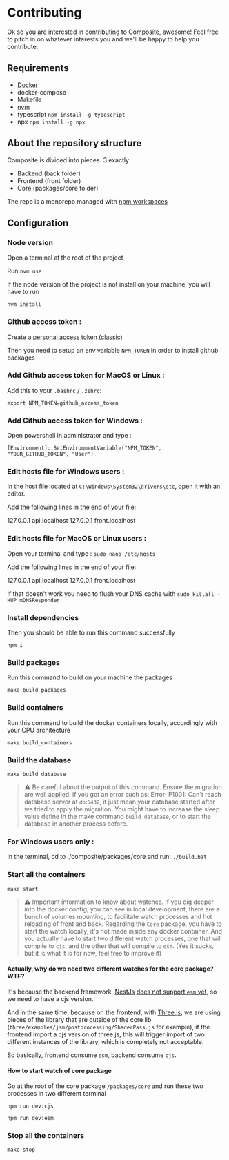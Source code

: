 # Contributing

Ok so you are interested in contributing to Composite, awesome! Feel free to pitch in on whatever interests you and we'll be happy to help you contribute.

## Requirements

- [Docker](https://www.docker.com)
- docker-compose
- Makefile
- [nvm](https://github.com/nvm-sh/nvm)
- typescript `npm install -g typescript`
- npx `npm install -g npx`

## About the repository structure

Composite is divided into pieces. 3 exactly

- Backend (back folder)
- Frontend (front folder)
- Core (packages/core folder)

The repo is a monorepo managed with [npm workspaces](https://docs.npmjs.com/cli/v10/using-npm/workspaces)

## Configuration

### Node version

Open a terminal at the root of the project

Run `nvm use`

If the node version of the project is not install on your machine, you will have to run

`nvm install`

### Github access token :

Create a [personal access token (classic)](https://docs.github.com/en/authentication/keeping-your-account-and-data-secure/managing-your-personal-access-tokens#creating-a-personal-access-token-classic)

Then you need to setup an env variable `NPM_TOKEN` in order to install github packages

### Add Github access token for MacOS or Linux :

Add this to your `.bashrc` / `.zshrc`:

`export NPM_TOKEN=github_access_token`

### Add Github access token for Windows :

Open powershell in administrator and type :

`[Environment]::SetEnvironmentVariable("NPM_TOKEN", "YOUR_GITHUB_TOKEN", "User")`

### Edit hosts file for Windows users :

In the host file located at `C:\Windows\System32\drivers\etc`, open it with an editor.

Add the following lines in the end of your file:

127.0.0.1 api.localhost
127.0.0.1 front.localhost

### Edit hosts file for MacOS or Linux users :

Open your terminal and type :
`sudo nano /etc/hosts`

Add the following lines in the end of your file:

127.0.0.1 api.localhost
127.0.0.1 front.localhost

If that doesn't work you need to flush your DNS cache with `sudo killall -HUP mDNSResponder`

### Install dependencies

Then you should be able to run this command successfully

`npm i`

### Build packages

Run this command to build on your machine the packages

`make build_packages`

### Build containers

Run this command to build the docker containers locally, accordingly with your CPU architecture

`make build_containers`

### Build the database

`make build_database`

> ⚠️ Be careful about the output of this command. Ensure the migration are well applied, if you got an error such as: Error: P1001: Can't reach database server at `db`:`5432`, it just mean your database started after we tried to apply the migration. You might have to increase the sleep value define in the make command `build_database`, or to start the database in another process before.

### For Windows users only :

In the terminal, cd to ./composite/packages/core and run: `./build.bat`

### Start all the containers

`make start`

> ⚠️ Important information to know about watches.
> If you dig deeper into the docker config, you can see in local development, there are a bunch of volumes mounting, to facilitate watch processes and hot reloading of front and back. Regarding the `Core` package, you have to start the watch locally, it's not made inside any docker container. And you actually have to start two different watch processes, one that will compile to `cjs`, and the other that will compile to `esm`. (Yes it sucks, but it is what it is for now, feel free to improve it)

#### Actually, why do we need two different watches for the core package? WTF?

It's because the backend framework, [NestJs](https://nestjs.com/) [does not support `esm` yet](https://github.com/nestjs/nest/issues/11046#issuecomment-1416983059), so we need to have a cjs version.

And in the same time, because on the frontend, with [Three.js](https://threejs.org/), we are using pieces of the library that are outside of the core lib (`three/examples/jsm/postprocessing/ShaderPass.js` for example), if the frontend import a cjs version of three.js, this will trigger import of two different instances of the library, which is completely not acceptable.

So basically, frontend consume `esm`, backend consume `cjs`.

#### How to start watch of core package

Go at the root of the core package `/packages/core` and run these two processes in two different terminal

`npm run dev:cjs`

`npm run dev:esm`

### Stop all the containers

`make stop`

